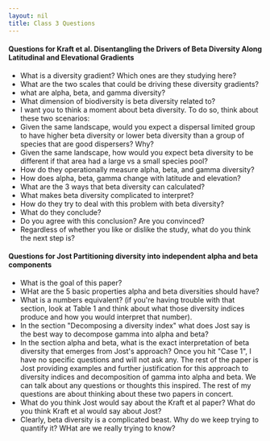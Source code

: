 ```yaml
---
layout: nil
title: Class 3 Questions
---
```


#### Questions for Kraft et al. Disentangling the Drivers of Beta Diversity Along Latitudinal and Elevational Gradients
* What is a diversity gradient? Which ones are they studying here?
* What are the two scales that could be driving these diversity gradients?
* what are alpha, beta, and gamma diversity?
* What dimension of biodiversity is beta diversity related to?
* I want you to think a moment about beta diversity. To do so, think about these two scenarios:
* Given the same landscape, would you expect a dispersal limited group to have higher beta diversity or lower beta diversity than a group of species that are good dispersers? Why?
* Given the same landscape, how would you expect beta diversity to be different if that area had a large vs a small species pool?
* How do they operationally measure alpha, beta, and gamma diversity?
* How does alpha, beta, gamma change with latitude and elevation?
* What are the 3 ways that beta diversity can calculated?
* What makes beta diversity complicated to interpret?
* How do they try to deal with this problem with beta diversity?
* What do they conclude?
* Do you agree with this conclusion? Are you convinced?
* Regardless of whether you like or dislike the study, what do you think the next step is?

#### Questions for Jost Partitioning diversity into independent alpha and beta components
* What is the goal of this paper?
* WHat are the 5 basic properties alpha and beta diversities should have?
* What is a numbers equivalent? (if you're having trouble with that section, look at Table 1 and think about what those diversity indices produce and how you would interpret that number).
* In the section "Decomposing a diversity index" what does Jost say is the best way to decompose gamma into alpha and beta?
* In the section alpha and beta, what is the exact interpretation of beta diversity that emerges from Jost's approach?
Once you hit "Case 1", I have no specific questions and will not ask any. The rest of the paper is Jost providing examples and further justification for this approach to diversity indices and decomposition of gamma into alpha and beta. We can talk about any questions or thoughts this inspired. The rest of my questions are about thinking about these two papers in concert.
* What do you think Jost would say about the Kraft et al paper? What do you think Kraft et al would say about Jost?
* Clearly, beta diversity is a complicated beast. Why do we keep trying to quantify it? WHat are we really trying to know?  

